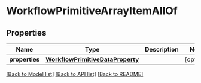 # WorkflowPrimitiveArrayItemAllOf

## Properties
Name | Type | Description | Notes
------------ | ------------- | ------------- | -------------
**properties** | [**WorkflowPrimitiveDataProperty**](WorkflowPrimitiveDataProperty.md) |  | [optional] 

[[Back to Model list]](../README.md#documentation-for-models) [[Back to API list]](../README.md#documentation-for-api-endpoints) [[Back to README]](../README.md)


